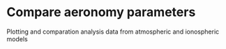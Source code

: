 # Compare aeronomy parameters 

Plotting and comparation analysis data from atmospheric and ionospheric models 
